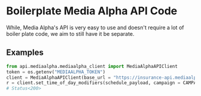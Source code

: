 # Boilerplate Media Alpha API Code

While, Media Alpha's API is very easy to use and doesn't require a lot of boiler plate code,
we aim to still have it be separate.

## Examples

```py
from api.mediaalpha.mediaalpha_client import MediaAlphaAPIClient
token = os.getenv("MEDIAALPHA_TOKEN")
client = MediaAlphaAPIClient(base_url = "https://insurance-api.mediaalpha.com/220", token=token)
r = client.set_time_of_day_modifiers(schedule_payload, campaign = CAMPAIGN_NUMBER)
# Status<200>
```

